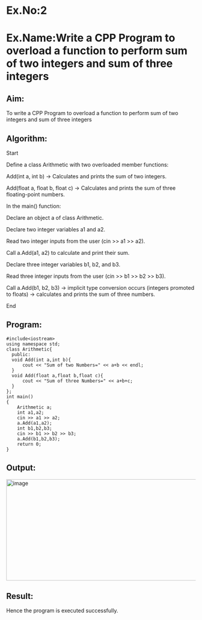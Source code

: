 # Ex.No:2
# Ex.Name:Write a CPP Program to overload a function to perform sum of two integers and sum of three integers
## Aim:
To write a CPP Program to overload a function to perform sum of two integers and sum of three integers

## Algorithm:
Start

Define a class Arithmetic with two overloaded member functions:

Add(int a, int b) → Calculates and prints the sum of two integers.

Add(float a, float b, float c) → Calculates and prints the sum of three floating-point numbers.

In the main() function:

Declare an object a of class Arithmetic.

Declare two integer variables a1 and a2.

Read two integer inputs from the user (cin >> a1 >> a2).

Call a.Add(a1, a2) to calculate and print their sum.

Declare three integer variables b1, b2, and b3.

Read three integer inputs from the user (cin >> b1 >> b2 >> b3).

Call a.Add(b1, b2, b3) → implicit type conversion occurs (integers promoted to floats) → calculates and prints the sum of three numbers.

End




## Program:
```
#include<iostream>
using namespace std;
class Arithmetic{
  public:
  void Add(int a,int b){
      cout << "Sum of two Numbers=" << a+b << endl;
  }
  void Add(float a,float b,float c){
      cout << "Sum of three Numbers=" << a+b+c;
  }
};
int main()
{
    Arithmetic a;
    int a1,a2;
    cin >> a1 >> a2;
    a.Add(a1,a2);
    int b1,b2,b3;
    cin >> b1 >> b2 >> b3;
    a.Add(b1,b2,b3);
    return 0;
}
```
## Output:

<img width="1329" height="269" alt="image" src="https://github.com/user-attachments/assets/4f64624a-17f8-44a6-8386-8b0e658c4176" />


## Result:
Hence the program is executed successfully.
